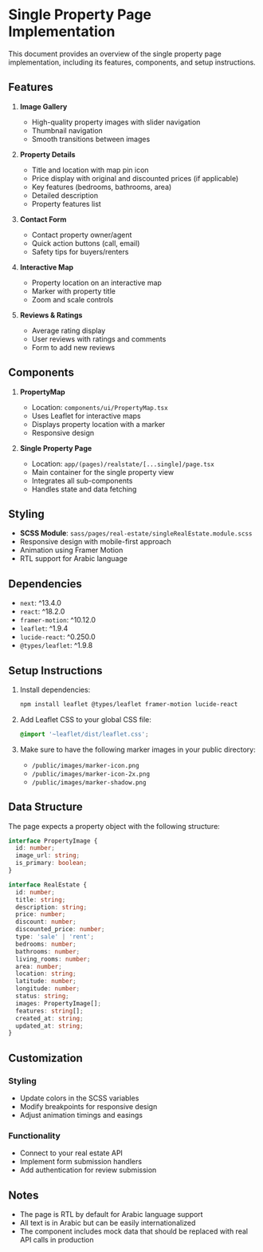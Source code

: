 # Single Property Page Implementation

This document provides an overview of the single property page implementation, including its features, components, and setup instructions.

## Features

1. **Image Gallery**
   - High-quality property images with slider navigation
   - Thumbnail navigation
   - Smooth transitions between images

2. **Property Details**
   - Title and location with map pin icon
   - Price display with original and discounted prices (if applicable)
   - Key features (bedrooms, bathrooms, area)
   - Detailed description
   - Property features list

3. **Contact Form**
   - Contact property owner/agent
   - Quick action buttons (call, email)
   - Safety tips for buyers/renters

4. **Interactive Map**
   - Property location on an interactive map
   - Marker with property title
   - Zoom and scale controls

5. **Reviews & Ratings**
   - Average rating display
   - User reviews with ratings and comments
   - Form to add new reviews

## Components

1. **PropertyMap**
   - Location: `components/ui/PropertyMap.tsx`
   - Uses Leaflet for interactive maps
   - Displays property location with a marker
   - Responsive design

2. **Single Property Page**
   - Location: `app/(pages)/realstate/[...single]/page.tsx`
   - Main container for the single property view
   - Integrates all sub-components
   - Handles state and data fetching

## Styling

- **SCSS Module**: `sass/pages/real-estate/singleRealEstate.module.scss`
- Responsive design with mobile-first approach
- Animation using Framer Motion
- RTL support for Arabic language

## Dependencies

- `next`: ^13.4.0
- `react`: ^18.2.0
- `framer-motion`: ^10.12.0
- `leaflet`: ^1.9.4
- `lucide-react`: ^0.250.0
- `@types/leaflet`: ^1.9.8

## Setup Instructions

1. Install dependencies:
   ```bash
   npm install leaflet @types/leaflet framer-motion lucide-react
   ```

2. Add Leaflet CSS to your global CSS file:
   ```css
   @import '~leaflet/dist/leaflet.css';
   ```

3. Make sure to have the following marker images in your public directory:
   - `/public/images/marker-icon.png`
   - `/public/images/marker-icon-2x.png`
   - `/public/images/marker-shadow.png`

## Data Structure

The page expects a property object with the following structure:

```typescript
interface PropertyImage {
  id: number;
  image_url: string;
  is_primary: boolean;
}

interface RealEstate {
  id: number;
  title: string;
  description: string;
  price: number;
  discount: number;
  discounted_price: number;
  type: 'sale' | 'rent';
  bedrooms: number;
  bathrooms: number;
  living_rooms: number;
  area: number;
  location: string;
  latitude: number;
  longitude: number;
  status: string;
  images: PropertyImage[];
  features: string[];
  created_at: string;
  updated_at: string;
}
```

## Customization

### Styling
- Update colors in the SCSS variables
- Modify breakpoints for responsive design
- Adjust animation timings and easings

### Functionality
- Connect to your real estate API
- Implement form submission handlers
- Add authentication for review submission

## Notes

- The page is RTL by default for Arabic language support
- All text is in Arabic but can be easily internationalized
- The component includes mock data that should be replaced with real API calls in production
